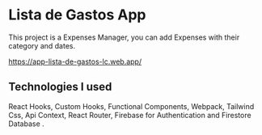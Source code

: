# Lista de Gastos App 

This project is a Expenses Manager, you can add Expenses with their category and dates.  

https://app-lista-de-gastos-lc.web.app/

## Technologies I used

React Hooks, Custom Hooks, Functional Components, Webpack, Tailwind Css, Api Context, React Router, Firebase for Authentication and Firestore Database .

